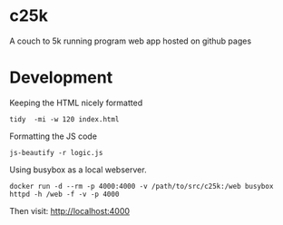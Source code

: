 # c25k
A couch to 5k running program web app hosted on github pages

# Development

Keeping the HTML nicely formatted
```
tidy  -mi -w 120 index.html 
```

Formatting the JS code
```
js-beautify -r logic.js 
```

Using busybox as a local webserver.

```
docker run -d --rm -p 4000:4000 -v /path/to/src/c25k:/web busybox httpd -h /web -f -v -p 4000
```

Then visit: [http://localhost:4000](http://localhost:4000)
